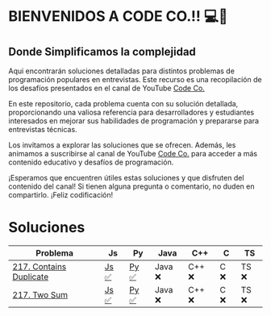 # BIENVENIDOS A CODE CO.!! 💻🚀

## Donde Simplificamos la complejidad

Aqui encontrarán soluciones detalladas para distintos problemas de programación populares en entrevistas. Este recurso es una recopilación de los desafíos presentados en el canal de YouTube [Code Co.](https://www.youtube.com/@CodeCo_)

En este repositorio, cada problema cuenta con su solución detallada, proporcionando una valiosa referencia para desarrolladores y estudiantes interesados en mejorar sus habilidades de programación y prepararse para entrevistas técnicas.

Los invitamos a explorar las soluciones que se ofrecen. Además, les animamos a suscribirse al canal de YouTube [Code Co.](https://www.youtube.com/@CodeCo_) para acceder a más contenido educativo y desafíos de programación.

¡Esperamos que encuentren útiles estas soluciones y que disfruten del contenido del canal! Si tienen alguna pregunta o comentario, no duden en compartirlo. ¡Feliz codificación!

# Soluciones

| Problema                                                                     | Js                                            | Py                                        | Java    | C++    | C    | TS    |
| ---------------------------------------------------------------------------- | --------------------------------------------- | ----------------------------------------- | ------- | ------ | ---- | ----- |
| [217. Contains Duplicate](https://leetcode.com/problems/contains-duplicate/) | [Js ✅](Javascript/217-Contains_Duplicate.js) | [Py ✅](Python/217-Contains_Duplicate.py) | Java ❌ | C++ ❌ | C ❌ | TS ❌ |
| [217. Two Sum](https://leetcode.com/problems/two-sum/)                       | [Js ✅](Javascript/1-Two_Sum.js)              | [Py ✅](Python/1-Two_Sum.py)              | Java ❌ | C++ ❌ | C ❌ | TS ❌ |
